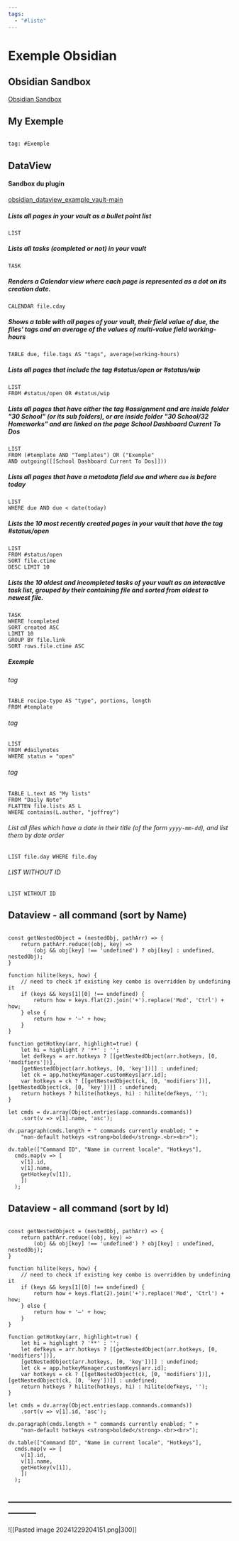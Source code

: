 ```yaml
---
tags:
  - "#liste"
---
```

# Exemple Obsidian

## Obsidian Sandbox

[Obsidian Sandbox](obsidian://open?vault=Obsidian%20Sandbox&file=Formatting%2FCallout)

## My Exemple

```query

tag: #Exemple
```


## DataView

#### Sandbox du plugin 

[obsidian_dataview_example_vault-main](obsidian://open?vault=obsidian_dataview_example_vault-main)

##### Lists all pages in your vault as a bullet point list 
```dataview 
LIST 
```

##### Lists all tasks (completed or not) in your vault
```dataview
TASK
```
##### Renders a Calendar view where each page is represented as a dot on its creation date. 
```dataview 
CALENDAR file.cday 
```


##### Shows a table with all pages of your vault, their field value of due, the files' tags and an average of the values of multi-value field working-hours 
```dataview 
TABLE due, file.tags AS "tags", average(working-hours) 
```

##### Lists all pages that include the tag #status/open or #status/wip 

```dataview 
LIST 
FROM #status/open OR #status/wip 
```

##### Lists all pages that have either the tag #assignment and are inside folder "30 School" (or its sub folders), or are inside folder "30 School/32 Homeworks" and are linked on the page School Dashboard Current To Dos

```dataview
LIST
FROM (#template AND "Templates") OR ("Exemple" 
AND outgoing([[School Dashboard Current To Dos]]))
```

##### Lists all pages that have a metadata field `due` and where `due` is before today 
```dataview 
LIST 
WHERE due AND due < date(today) 
```

##### Lists the 10 most recently created pages in your vault that have the tag #status/open 
```dataview 
LIST 
FROM #status/open 
SORT file.ctime 
DESC LIMIT 10 
```

##### Lists the 10 oldest and incompleted tasks of your vault as an interactive task list, grouped by their containing file and sorted from oldest to newest file.
```dataview
TASK
WHERE !completed
SORT created ASC
LIMIT 10
GROUP BY file.link
SORT rows.file.ctime ASC
```

##### Exemple

###### tag
```dataview 
TABLE recipe-type AS "type", portions, length 
FROM #template  
```


###### tag
```dataview 
LIST 
FROM #dailynotes  
WHERE status = "open" 
```

###### tag
```dataview 
TABLE L.text AS "My lists" 
FROM "Daily Note" 
FLATTEN file.lists AS L 
WHERE contains(L.author, "joffroy") 
```

###### List all files which have a date in their title (of the form `yyyy-mm-dd`), and list them by date order
```query
LIST file.day WHERE file.day 

```




###### LIST WITHOUT ID
```dataview 
LIST WITHOUT ID 
```








## Dataview - all command (sort by Name)
```dataviewjs

const getNestedObject = (nestedObj, pathArr) => {
    return pathArr.reduce((obj, key) =>
        (obj && obj[key] !== 'undefined') ? obj[key] : undefined, nestedObj);
}

function hilite(keys, how) {
    // need to check if existing key combo is overridden by undefining it
    if (keys && keys[1][0] !== undefined) {
        return how + keys.flat(2).join('+').replace('Mod', 'Ctrl') + how;
    } else {
        return how + '–' + how;
    }
}

function getHotkey(arr, highlight=true) {
    let hi = highlight ? '**' : '';
    let defkeys = arr.hotkeys ? [[getNestedObject(arr.hotkeys, [0, 'modifiers'])],
    [getNestedObject(arr.hotkeys, [0, 'key'])]] : undefined;
    let ck = app.hotkeyManager.customKeys[arr.id];
    var hotkeys = ck ? [[getNestedObject(ck, [0, 'modifiers'])], [getNestedObject(ck, [0, 'key'])]] : undefined;
    return hotkeys ? hilite(hotkeys, hi) : hilite(defkeys, '');
}

let cmds = dv.array(Object.entries(app.commands.commands))
    .sort(v => v[1].name, 'asc');

dv.paragraph(cmds.length + " commands currently enabled; " +
    "non-default hotkeys <strong>bolded</strong>.<br><br>");

dv.table(["Command ID", "Name in current locale", "Hotkeys"],
  cmds.map(v => [
    v[1].id,
    v[1].name,
    getHotkey(v[1]),
    ])
  );
```
## Dataview - all command (sort by Id) 

```dataviewjs

const getNestedObject = (nestedObj, pathArr) => {
    return pathArr.reduce((obj, key) =>
        (obj && obj[key] !== 'undefined') ? obj[key] : undefined, nestedObj);
}

function hilite(keys, how) {
    // need to check if existing key combo is overridden by undefining it
    if (keys && keys[1][0] !== undefined) {
        return how + keys.flat(2).join('+').replace('Mod', 'Ctrl') + how;
    } else {
        return how + '–' + how;
    }
}

function getHotkey(arr, highlight=true) {
    let hi = highlight ? '**' : '';
    let defkeys = arr.hotkeys ? [[getNestedObject(arr.hotkeys, [0, 'modifiers'])],
    [getNestedObject(arr.hotkeys, [0, 'key'])]] : undefined;
    let ck = app.hotkeyManager.customKeys[arr.id];
    var hotkeys = ck ? [[getNestedObject(ck, [0, 'modifiers'])], [getNestedObject(ck, [0, 'key'])]] : undefined;
    return hotkeys ? hilite(hotkeys, hi) : hilite(defkeys, '');
}

let cmds = dv.array(Object.entries(app.commands.commands))
    .sort(v => v[1].id, 'asc');

dv.paragraph(cmds.length + " commands currently enabled; " +
    "non-default hotkeys <strong>bolded</strong>.<br><br>");

dv.table(["Command ID", "Name in current locale", "Hotkeys"],
  cmds.map(v => [
    v[1].id,
    v[1].name,
    getHotkey(v[1]),
    ])
  );
```

## ———————————————————————————

![[Pasted image 20241229204151.png|300]]



